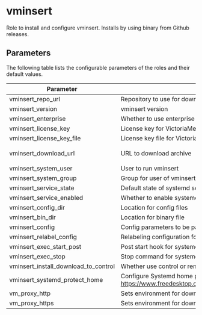 # vminsert

Role to install and configure vminsert. Installs by using binary from Github releases.

## Parameters

The following table lists the configurable parameters of the roles and their default values.

| Parameter                            | Description                                                                                                                | Default                                                                                                  |
|--------------------------------------|----------------------------------------------------------------------------------------------------------------------------|----------------------------------------------------------------------------------------------------------|
| vminsert_repo_url                    | Repository to use for download.                                                                                            | `https://github.com/VictoriaMetrics/VictoriaMetrics`                                                     |
| vminsert_version                     | vminsert version                                                                                                           | `v1.127.0`                                                                                               |
| vminsert_enterprise                  | Whether to use enterprise version of binaries.                                                                             | `false`                                                                                                  |
| vminsert_license_key                 | License key for VictoriaMetrics enterprise.                                                                                | `""`                                                                                                     |
| vminsert_license_key_file            | License key file for VictoriaMetrics enterprise.                                                                           | `""`                                                                                                     |
| vminsert_download_url                | URL to download archive                                                                                                    | `{{ vminsert_repo_url }}/releases/download/{{ vminsert_version }}/vmutils-{{ vminsert_version }}.tar.gz` |
| vminsert_system_user                 | User to run vminsert                                                                                                       | `victoriametrics`                                                                                        |
| vminsert_system_group                | Group for user of vminsert                                                                                                 | `{{ vminsert_system_user }}`                                                                             |
| vminsert_service_state               | Default state of systemd service                                                                                           | `started`                                                                                                |
| vminsert_service_enabled             | Whether to enable systemd service                                                                                          | `true`                                                                                                   |    
| vminsert_config_dir                  | Location for config files                                                                                                  | `/opt/victoriametrics-vminsert`                                                                          |
| vminsert_bin_dir                     | Location for binary file                                                                                                   | `/usr/local/bin`                                                                                         |
| vminsert_config                      | Config parameters to be passed via environment variables                                                                   | See [defaults.yml](./defaults/main.yml)                                                                  |
| vminsert_relabel_config              | Relabeling configuration for vminsert                                                                                      | `""`                                                                                                     |
| vminsert_exec_start_post             | Post start hook for systemd unit                                                                                           | `""`                                                                                                     |
| vminsert_exec_stop                   | Stop command for systemd unit                                                                                              | `""`                                                                                                     |
| vminsert_install_download_to_control | Whether use control or remote host to download installation archive                                                        | `true`                                                                                                   |
| vminsert_systemd_protect_home        | Configure Systemd home protection. See See https://www.freedesktop.org/software/systemd/man/systemd.exec.html#ProtectHome= | `"yes"`                                                                                                  |
| vm_proxy_http                        | Sets environment for downloading archive                                                                                   | `""`                                                                                                     |
| vm_proxy_https                       | Sets environment for downloading archive                                                                                   | `""`                                                                                                     |
